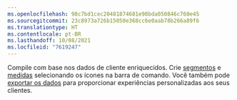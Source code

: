 ```yaml
---
ms.openlocfilehash: 98c7bd1cec20481874681e98bda050846c760e45
ms.sourcegitcommit: 23c8973a726b15050e368cc6e0aab78b266a89f6
ms.translationtype: HT
ms.contentlocale: pt-BR
ms.lasthandoff: 10/08/2021
ms.locfileid: "7619247"
---
```

Compile com base nos dados de cliente enriquecidos. Crie [segmentos](../audience-insights/segments.md) e [medidas](../audience-insights/measures.md) selecionando os ícones na barra de comando. Você também pode [exportar os dados](../audience-insights/export-destinations.md) para proporcionar experiências personalizadas aos seus clientes.
